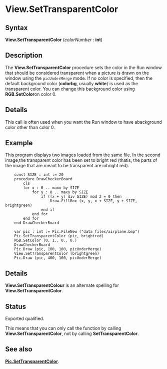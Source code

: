 
# View.SetTransparentColor

## Syntax
**View.SetTransparentColor** (_colorNumber_ : **int**)

## Description
The **View.SetTransparentColor** procedure sets the color in the Run window that should be considered transparent when a picture is drawn on the window using the `picUnderMerge` mode. If no color is specified, then the default background color (**colorbg**, usually **white**) is used as the transparent color. You can change this background color using **RGB.SetColor**on color 0.


## Details
This call is often used when you want the Run window to have abackground color other than color 0.


## Example
This program displays two images loaded from the same file. In the second image,the transparent color has been set to bright red (thatis, the parts of the image that are meant to be transparent are inbright red).

        const SIZE : int := 20
        procedure DrawCheckerBoard
            cls
            for x : 0 .. maxx by SIZE
                for y : 0 .. maxy by SIZE
                    if ((x + y) div SIZE) mod 2 = 0 then
                        Draw.FillBox (x, y, x + SIZE, y + SIZE, brightgreen)
                    end if
                end for
            end for
        end DrawCheckerBoard

        var pic : int := Pic.FileNew ("data files/airplane.bmp")
        Pic.SetTransparentColor (pic, brightred)
        RGB.SetColor (0, 1., 0., 0.)
        DrawCheckerBoard
        Pic.Draw (pic, 100, 100, picUnderMerge)
        View.SetTransparentColor (brightgreen)
        Pic.Draw (pic, 400, 100, picUnderMerge)
## Details
**View.SetTransparentColour** is an alternate spelling for **View.SetTransparentColor**.


## Status
Exported qualified.

This means that you can only call the function by calling **View.SetTransparentColor**, not by calling **SetTransparentColor**.


## See also
**[Pic.SetTransparentColor](pic_settransparentcolor.html)**.

